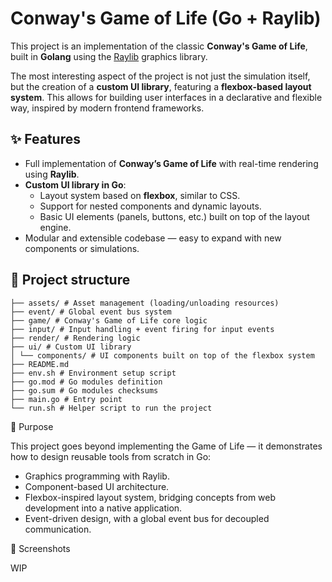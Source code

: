 # Conway's Game of Life (Go + Raylib)  

This project is an implementation of the classic **Conway's Game of Life**, built in **Golang** using the [Raylib](https://www.raylib.com/) graphics library.  

The most interesting aspect of the project is not just the simulation itself, but the creation of a **custom UI library**, featuring a **flexbox-based layout system**. This allows for building user interfaces in a declarative and flexible way, inspired by modern frontend frameworks.  

## ✨ Features

- Full implementation of **Conway’s Game of Life** with real-time rendering using **Raylib**.  
- **Custom UI library in Go**:  
  - Layout system based on **flexbox**, similar to CSS.  
  - Support for nested components and dynamic layouts.  
  - Basic UI elements (panels, buttons, etc.) built on top of the layout engine.  
- Modular and extensible codebase — easy to expand with new components or simulations.  

## 📂 Project structure 
```
├── assets/ # Asset management (loading/unloading resources)
├── event/ # Global event bus system
├── game/ # Conway's Game of Life core logic
├── input/ # Input handling + event firing for input events
├── render/ # Rendering logic
├── ui/ # Custom UI library
│ └── components/ # UI components built on top of the flexbox system
├── README.md
├── env.sh # Environment setup script
├── go.mod # Go modules definition
├── go.sum # Go modules checksums
├── main.go # Entry point
└── run.sh # Helper script to run the project
```
🎯 Purpose

This project goes beyond implementing the Game of Life — it demonstrates how to design reusable tools from scratch in Go:
- Graphics programming with Raylib.
- Component-based UI architecture.
- Flexbox-inspired layout system, bridging concepts from web development into a native application.
- Event-driven design, with a global event bus for decoupled communication.

📸 Screenshots

WIP
